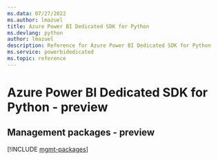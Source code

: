 ```yaml
---
ms.data: 07/27/2022
ms.author: lmazuel
title: Azure Power BI Dedicated SDK for Python
ms.devlang: python
author: lmazuel
description: Reference for Azure Power BI Dedicated SDK for Python
ms.service: powerbidedicated
ms.topic: reference
---
```

# Azure Power BI Dedicated SDK for Python - preview

## Management packages - preview
[!INCLUDE [mgmt-packages](power-bi-dedicated-mgmt-index.md)]